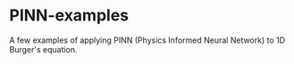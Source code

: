 # PINN-examples

A few examples of applying PINN (Physics Informed Neural Network) to 1D Burger's equation.
